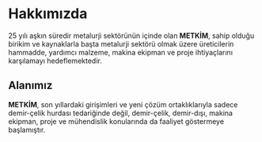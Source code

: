 # Hakkımızda

25 yılı aşkın süredir metalurji sektörünün içinde olan **METKİM**, sahip olduğu birikim ve kaynaklarla başta metalurji sektörü olmak üzere üreticilerin hammadde, yardımcı malzeme, makina ekipman ve proje ihtiyaçlarını karşılamayı hedeflemektedir.

## Alanımız

**METKİM**, son yıllardaki girişimleri ve yeni çözüm ortaklıklarıyla sadece demir-çelik hurdası tedariğinde değil, demir-çelik, demir-dışı, makina ekipman, proje ve mühendislik konularında da faaliyet göstermeye başlamıştır.
